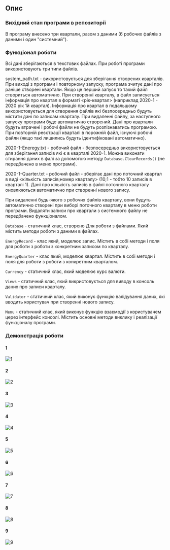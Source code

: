 ## Опис
### Вихідний стан програми в репозиторії
В програму внесено три квартали, разом з даними (6 робочих файлів з даними і один "системний").

### Функціонал роботи
Всі дані зберігаються в текстових файлах. При роботі програми використовують три типи файлів.

system_path.txt -  використовується для зберігання створених кварталів.
При виході з програми і повторному запуску, програма зчитує дані про раніше створені квартали.
Якщо це перший запуск то такий файл створиться автоматично. При створенні кварталу, в файл записується інформація про квартал в форматі <рік-квартал> (наприклад 2020-1 - 2020 рік 1й квартал).
Інформація про квартал в подальшому використовується для створення файлів які безпосередньо будуть містити дані по записам кварталу.
При видаленні файлу, за наступного запуску програми буде автоматично створений. Дані про квартали будуть втрачені і робочі файли не будуть розпізнаватись програмою. При повторній реєстрації кварталі в порожній файл, існуючі робочі файли (якщо такі лишились будуть ідентифіковані автоматично).

2020-1-Eneregy.txt - робочий файл - безпосередньо використовується для зберігання записів які є в кварталі 2020-1. Можна виконати стирання даних в фалі за допомогою методу ```Database.ClearRecords()``` (не передбачено в меню програми).

2020-1-Quarter.txt - робочий файл - зберігає дані про поточний квартал в виді <кількість записів;номер кварталу> (10;1 - тобто 10 записів в кварталі 1).
Дані про кількість записів в файлі поточного кварталу оновлюються автоматично при створенні нового запису.

При видаленні будь-якого з робочих файлів кварталу, вони будуть автоматично створені при виборі поточного кварталу в меню роботи програми.
Видаляти записи про квартали з системного файлу не передбачено функціоналом.

```Database``` - статичний клас, створено Для роботи з файлами. Який містить методи роботи з даними в файлах.

```EnergyRecord``` - клас який, моделює запис. Містить в собі методи і поля для роботи з роботи з конкретним записом по кварталу.

```EnergyQuarter``` - клас який, моделює квартал. Містить в собі методи і поля для роботи з роботи з конкретним кварталом.

```Currency``` - статичний клас, який моделює курс валюти.

```Views``` - статичний клас, який викристовується для виводу в консоль даних про записи кварталу.

```Validator``` - статичний клас, який виконує функцію валідування даних, які вводить користувач при створенні нового запису.

```Menu``` - статичний клас, який виконує функцію взаємодії з користувачем церез інтерфейс консолі. Містить основні методи виклику і реалізації функціоналу програми.

### Демонстрація роботи

#### 1
![1](1.png)
#### 2
![2](2.png)
#### 3
![3](3.png)
#### 4
![4](4.png)
#### 5
![5](5.png)
#### 6
![6](6.png)
#### 7
![7](7.png)
#### 8
![8](8.png)
#### 9
![9](9.png)
